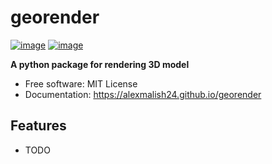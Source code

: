 # georender


[![image](https://img.shields.io/pypi/v/georender.svg)](https://pypi.python.org/pypi/georender)
[![image](https://img.shields.io/conda/vn/conda-forge/georender.svg)](https://anaconda.org/conda-forge/georender)


**A python package for rendering 3D model**


-   Free software: MIT License
-   Documentation: https://alexmalish24.github.io/georender
    

## Features

-   TODO

